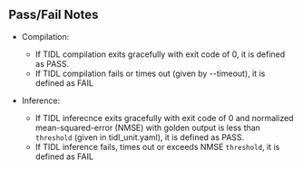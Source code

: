 ## Pass/Fail Notes

- Compilation:
    - If TIDL compilation exits gracefully with exit code of 0, it is defined as PASS.
    - If TIDL compilation fails or times out (given by --timeout), it is defined as FAIL

- Inference:
    - If TIDL inferecnce exits gracefully with exit code of 0 and normalized mean-squared-error (NMSE) with golden output is less than ``threshold`` (given in tidl_unit.yaml), it is defined as PASS.
    - If TIDL inference fails, times out or exceeds NMSE ``threshold``, it is defined as FAIL


